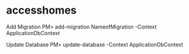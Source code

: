 # accesshomes

Add Migration
PM> add-migration NameofMigration -Context ApplicationDbContext 


Update Database
PM> update-database -Context ApplicationDbContext 
